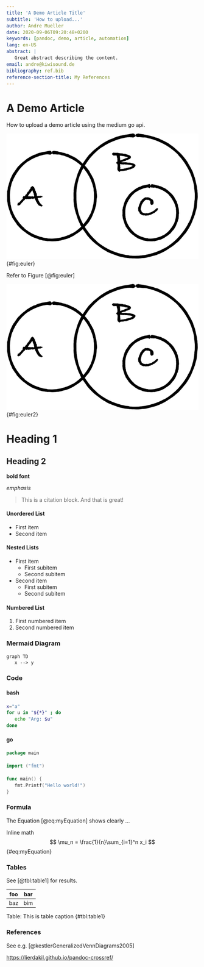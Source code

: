 ```yaml
---
title: 'A Demo Article Title'
subtitle: 'How to upload...'
author: Andre Mueller
date: 2020-09-06T09:20:48+0200
keywords: [pandoc, demo, article, automation]
lang: en-US
abstract: |
   Great abstract describing the content.
email: andre@kiwisound.de
bibliography: ref.bib
reference-section-title: My References
---
```


# A Demo Article
How to upload a demo article using the medium go api.

![This is my figure caption.](figure1.png "This is the link hover text."){#fig:euler}

Refer to Figure [@fig:euler]

![This is my figure caption - duplicated figure.](figure1.png "This is the link hover text."){#fig:euler2}
# Heading 1

## Heading 2

**bold font**

*emphasis*

> This is a citation block.
> And that is great!

#### Unordered List

- First item
- Second item

#### Nested Lists

- First item
  - First subitem
  - Second subitem
- Second item
  - First subitem
  - Second subitem

#### Numbered List

1. First numbered item
2. Second numbered item

### Mermaid Diagram

```mermaid
graph TD
   x --> y
```

### Code

#### bash

```bash
x="a"
for u in "${*}" ; do
   echo "Arg: $u"
done
```

#### go

```go
package main

import ("fmt")

func main() {
   fmt.Printf("Hello world!")
}
```

### Formula

The Equation [@eq:myEquation] shows clearly ...

Inline math
$$ \mu_n = \frac{1}{n}\sum_{i=1}^n x_i $$ {#eq:myEquation}

### Tables

See [@tbl:table1] for results.

| foo | bar |
| --- | --- |
| baz | bim |

Table: This is table caption {#tbl:table1}

### References

See e.g. [@kestlerGeneralizedVennDiagrams2005]

https://lierdakil.github.io/pandoc-crossref/
